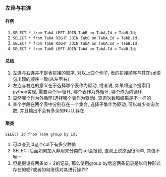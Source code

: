 

### 左连与右连

#### 样例
1. `SELECT * from TabA LEFT JOIN TabB on TabA.Id = TabB.Id;`
2. `SELECT * from TabA RIGHT JOIN TabB on TabA.Id = TabB.Id;`
3. `SELECT * from TabB RIGHT JOIN TabA on TabA.Id = TabB.Id;`
4. `SELECT * from TabB LEFT JOIN TabA on TabA.Id = TabB.Id;`

#### 总结
1. 左连与右连并不是表拼接的顺序, 对以上四个例子, 表的拼接顺序与其在sql语句出现的顺序一致(从左至右)
2. 左连与右连的意义在于选择哪个表作为驱动, 或者说, 如果将这个搜索用python实现, 需要两个for循环, 哪个表作为外循环, 哪个作为内循环
3. 显然哪个作为外循环(选择哪个表作为驱动), 查询次数和结果是不一样的
4. 某个字段在两个表中分别存在一个集合, 选择子集作为驱动, 可以减少查询次数, 并且输出不会有多余的NULL存在



#### 聚类
`SELECT Id from TabA group by Id;`
1. 可以查到Id这个col下有多少种值
2. SELECT后面如何加入非用来分类的col会报错, 直观上说原因很简单, 其值不唯一
3. 但是假设有两条Id = 2的记录, 那么使用group by后这两条记录是以何种形式存在的呢?或者如何继续对其进行操作?


